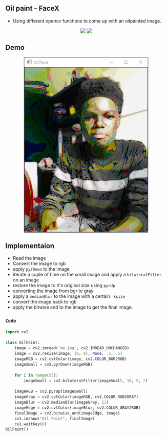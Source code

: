 ## Oil paint - FaceX
* Using different opencv functions to come up  with an oilpainted image.

<p align="center">
<img src="https://img.shields.io/static/v1?label=language&message=python&color=green"/>
<img src="https://img.shields.io/static/v1?label=package&message=opencv&color=yellow"/>
</p>

## Demo
<p align="center">
<img  src="https://github.com/CrispenGari/Opencv-Python/blob/main/face-x/oilPaint/bandicam%202021-05-10%2018-58-00-821.jpg" alt="demo" align="center"/>
</p>

## Implementaion
* Read the image
* Convert the image to rgb
* apply ``pyrDown`` to the image
* iterate a cuple of time on the small image and apply a ``bilateralFilter``  on an image
* restore the image to it's original size using ``pyrUp``
* converting the image from bgr to gray
* apply a ``medianBlur`` to the image with a certain `` ksize``
* convert the image back to rgb
* apply the bitwise and to the image to get the final image. 

### `Code` 

````python
import cv2

class OilPaint:
    image = cv2.imread('me.jpg', cv2.IMREAD_UNCHANGED)
    image = cv2.resize(image, (0, 0), None, .5, .5)
    imageRGB = cv2.cvtColor(image, cv2.COLOR_BGR2RGB)
    imageSmall = cv2.pyrDown(imageRGB)

    for i in range(55):
        imageSmall = cv2.bilateralFilter(imageSmall, 10, 5, 7)

    imageRGB = cv2.pyrUp(imageSmall)
    imageGray = cv2.cvtColor(imageRGB, cv2.COLOR_RGB2GRAY)
    imageBlur = cv2.medianBlur(imageGray, 13)
    imageEdge = cv2.cvtColor(imageBlur, cv2.COLOR_GRAY2RGB)
    finalImage = cv2.bitwise_and(imageEdge, image)
    cv2.imshow("Oil Paint", finalImage)
    cv2.waitKey(0)
OilPaint()
````